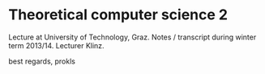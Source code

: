 Theoretical computer science 2
==============================

Lecture at University of Technology, Graz.
Notes / transcript during winter term 2013/14.
Lecturer Klinz.

best regards,
prokls
